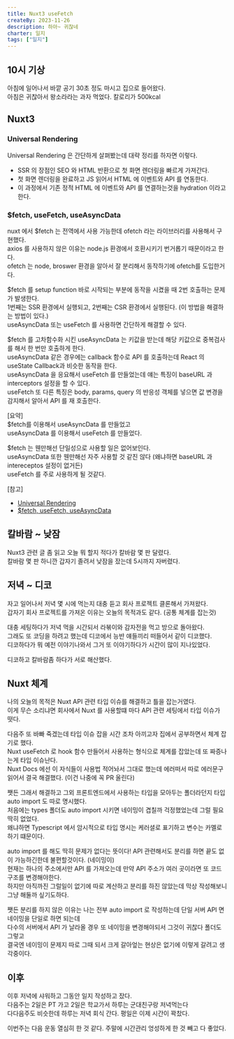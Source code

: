 ```yaml
---
title: Nuxt3 useFetch
createBy: 2023-11-26
description: 하아~ 귀찮네
charter: 일지
tags: ["일지"]
---
```


## 10시 기상

아침에 일어나서 바깥 공기 30초 정도 마시고 집으로 들어왔다.  
아침은 귀찮아서 왕소라라는 과자 먹었다. 칼로리가 500kcal

## Nuxt3

### Universal Rendering

Universal Rendering 은 간단하게 살펴봤는데 대략 정리를 하자면 이렇다.

- SSR 의 장점인 SEO 와 HTML 반환으로 첫 화면 렌더링을 빠르게 가져간다.
- 첫 화면 렌더링을 완료하고 JS 읽어서 HTML 에 이벤트와 API 를 연동한다.
- 이 과정에서 기존 정적 HTML 에 이벤트와 API 를 연결하는것을 hydration 이라고 한다.

### $fetch, useFetch, useAsyncData

nuxt 에서 $fetch 는 전역에서 사용 가능한데 ofetch 라는 라이브러리를 사용해서 구현했다.  
axios 를 사용하지 않은 이유는 node.js 환경에서 호환시키기 번거롭기 때문이라고 한다.  
ofetch 는 node, broswer 환경을 알아서 잘 분리해서 동작하기에 ofetch를 도입한거다.

$fetch 를 setup function 바로 시작되는 부분에 동작을 시켰을 때 2번 호출하는 문제가 발생한다.  
1번째는 SSR 환경에서 실행되고, 2번째는 CSR 환경에서 실행된다. (이 방법을 해결하는 방법이 있다.)  
useAsyncData 또는 useFetch 를 사용하면 간단하게 해결할 수 있다.

$fetch 를 고차함수화 시킨 useAsyncData 는 키값을 받는데 해당 키값으로 중복검사를 해서 한 번만 호출하게 한다.  
useAsyncData 같은 경우에는 callback 함수로 API 를 호출하는데 React 의 useState Callback과 비슷한 동작을 한다.  
useAsyncData 을 응요해서 useFetch 를 만들었는데 얘는 특징이 baseURL 과 interceptors 설정을 할 수 있다.  
useFetch 또 다른 특징은 body, params, query 의 반응성 객체를 넣으면 값 변경을 감지해서 알아서 API 를 재 호출한다.

[요약]  
$fetch를 이용해서 useAsyncData 를 만들었고  
useAsyncData 를 이용해서 useFetch 를 만들었다.

$fetch 는 웬만해선 단일성으로 사용할 일은 없어보인다.  
useAsyncData 또한 웬만해선 자주 사용할 것 같진 않다 (왜냐하면 baseURL 과 intereceptos 설정이 없거든)  
useFetch 를 주로 사용하게 될 것같다.

[참고]

- [Universal Rendering](https://jongmin4943.tistory.com/entry/Nuxt-%EC%9D%98-Universal-Rendering-%EC%9D%B4%EB%9E%80-%EB%AC%B4%EC%97%87%EC%9D%B8%EA%B0%80?category=1041674)
- [$fetch, useFetch, useAsyncData](https://jongmin4943.tistory.com/entry/Nuxt3-fetch-useAsyncData-useFetch-%EC%9D%98-%EC%B0%A8%EC%9D%B4)

## 칼바람 ~ 낮잠

Nuxt3 관련 글 좀 읽고 오늘 뭐 할지 적다가 칼바람 몇 판 달렸다.  
칼바람 몇 판 하니깐 갑자기 졸려서 낮잠을 잤는데 5시까지 자버렸다.

## 저녁 ~ 디코

자고 일어나서 저녁 몇 시에 먹는지 대충 듣고 회사 프로젝트 클론해서 가져왔다.  
갑자기 회사 프로젝트를 가져온 이유는 오늘의 목적과도 같다. (공통 체계를 잡는것)

대충 세팅하다가 저녁 먹을 시간되서 라볶이와 감자전을 먹고 방으로 돌아왔다.  
그래도 또 코딩을 하려고 했는데 디코에서 능반 얘들끼리 떠들어서 같이 디코했다.  
디코하다가 뭐 예전 이야기나와서 그거 또 이야기하다가 시간이 많이 지나있었다.

디코하고 칼바람좀 하다가 서로 해산했다.

## Nuxt 체계

나의 오늘의 목적은 Nuxt API 관련 타입 이슈를 해결하고 틀을 잡는거였다.  
이게 무슨 소리냐면 회사에서 Nuxt 를 사용할떄 마다 API 관련 세팅에서 타입 이슈가 떳다.

다음주 또 바빠 죽겠는데 타입 이슈 잡을 시간 조차 아끼고자 집에서 공부하면서 체계 잡기로 했다.  
Nuxt useFetch 로 hook 함수 만들어서 사용하는 형식으로 체계를 잡았는데 또 짜증나는게 타입 이슈난다.  
Nuxt Docs 에선 이 자식들이 사용법 적어놔서 그대로 했는데 에러떠서 따로 에러문구 읽어서 결국 해결했다. (이건 나중에 꼭 PR 올린다)

쨋든 그래서 해결하고 그외 프론트엔드에서 사용하는 타입을 모아두는 폴더라던지 타입 auto import 도 따로 명시했다.  
처음에는 types 폴더도 auto import 시키면 네이밍이 겹칠까 걱정했었는데 그럴 필요 딱히 없었다.  
왜냐하면 Typescript 에서 암시적으로 타입 명시는 케러셜로 표기하고 변수는 카멜로 하기 떄문이다.

auto import 를 해도 딱히 문제가 없다는 뜻이다! API 관련해서도 분리를 하면 끝도 없이 가능하긴한데 불편할것이다. (네이밍이)  
현재는 하나의 주소에서만 API 를 가져오는데 만약 API 주소가 여러 곳이라면 또 코드 구조를 변경해야한다.  
하지만 아직까진 그럴일이 없기에 따로 계산하고 분리를 하진 않았는데 막상 작성해보니 그냥 해둘까 싶기도하다.

쨋든 분리를 하지 않은 이유는 나는 전부 auto import 로 작성하는데 단일 서버 API 면 네이밍을 단일로 하면 되는데  
다수의 서버에서 API 가 날라올 경우 또 네이밍을 변경해야되서 그것이 귀찮다 폴더도 그렇고  
결국엔 네이밍이 문제지 따로 그때 되서 크게 갈아엎는 현상은 없기에 이렇게 갈려고 생각중이다.

## 이후

이후 저녁에 샤워하고 그동안 일지 작성하고 잤다.  
다음주는 2일은 PT 가고 2일은 학교가서 하루는 군대친구랑 저녁먹는다  
다다음주도 비슷한데 하루는 저녁 회식 간다. 평일은 이제 시간이 꽉찼다.

이번주는 다음 운동 열심히 한 것 같다. 주말에 시간관리 엉성하게 한 것 빼고 다 좋았다.
